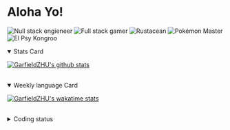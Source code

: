 # Aloha Yo!

![Null stack engieneer](https://img.shields.io/badge/-Null_stack_engineer-a890f0)
![Full stack gamer](https://img.shields.io/badge/-Full_stack_gamer-78c850)
![Rustacean](https://img.shields.io/badge/-Rustacean-f74c00)
![Pokémon Master](https://img.shields.io/badge/-Pokémon_Master-f8d030)
![El Psy Kongroo](https://img.shields.io/badge/-El_Psy_Kongroo-6890f0)


<details open>
<summary>Stats Card</summary>
 
[![GarfieldZHU's github stats](https://github-readme-stats.vercel.app/api?username=GarfieldZHU&show_icons=true&theme=tokyonight)](https://github.com/anuraghazra/github-readme-stats)
 
</details>

<br/>

<details open>
<summary>Weekly language Card</summary>
 
[![GarfieldZHU's wakatime stats](https://github-readme-stats.vercel.app/api/wakatime?username=AlohaYo&theme=nightowl&layout=compact)](https://github.com/GarfieldZHU/GarfieldZHU)


<br/>

</details>

<details>

<summary>Coding status</summary>

<br/>

<!--START_SECTION:waka-->
**🐱 My Github Data** 

> 🏆 214 Contributions in the Year 2021
 > 
> 📦 475.1 kB Used in Github's Storage 
 > 
> 🚫 Not Opted to Hire
 > 
> 📜 56 Public Repositories 
 > 
> 🔑 33 Private Repositories  
 > 
**I'm a Night 🦉** 

```text
🌞 Morning    71 commits     ███░░░░░░░░░░░░░░░░░░░░░░   14.49% 
🌆 Daytime    137 commits    ███████░░░░░░░░░░░░░░░░░░   27.96% 
🌃 Evening    181 commits    █████████░░░░░░░░░░░░░░░░   36.94% 
🌙 Night      101 commits    █████░░░░░░░░░░░░░░░░░░░░   20.61%

```


📊 **This Week I Spent My Time On** 

```text
💬 Programming Languages: 
TypeScript               12 hrs 16 mins      ██████████████░░░░░░░░░░░   59.01% 
SCSS                     4 hrs 1 min         ████░░░░░░░░░░░░░░░░░░░░░   19.37% 
JavaScript               1 hr 32 mins        █░░░░░░░░░░░░░░░░░░░░░░░░   7.44% 
Rust                     56 mins             █░░░░░░░░░░░░░░░░░░░░░░░░   4.51% 
JSON                     55 mins             █░░░░░░░░░░░░░░░░░░░░░░░░   4.44%

🔥 Editors: 
VS Code                  20 hrs 48 mins      █████████████████████████   100.0%

💻 Operating System: 
Mac                      19 hrs 11 mins      ███████████████████████░░   92.18% 
Windows                  1 hr 37 mins        ██░░░░░░░░░░░░░░░░░░░░░░░   7.82%

```


<!--END_SECTION:waka-->

</details>
